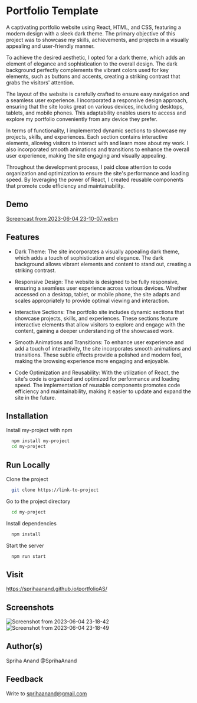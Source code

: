 # Portfolio Template
A captivating portfolio website using React, HTML, and CSS, featuring a modern design with a sleek dark theme. The primary objective of this project was to showcase my skills, achievements, and projects in a visually appealing and user-friendly manner.

To achieve the desired aesthetic, I opted for a dark theme, which adds an element of elegance and sophistication to the overall design. The dark background perfectly complements the vibrant colors used for key elements, such as buttons and accents, creating a striking contrast that grabs the visitors' attention.

The layout of the website is carefully crafted to ensure easy navigation and a seamless user experience. I incorporated a responsive design approach, ensuring that the site looks great on various devices, including desktops, tablets, and mobile phones. This adaptability enables users to access and explore my portfolio conveniently from any device they prefer.

In terms of functionality, I implemented dynamic sections to showcase my projects, skills, and experiences. Each section contains interactive elements, allowing visitors to interact with and learn more about my work. I also incorporated smooth animations and transitions to enhance the overall user experience, making the site engaging and visually appealing.

Throughout the development process, I paid close attention to code organization and optimization to ensure the site's performance and loading speed. By leveraging the power of React, I created reusable components that promote code efficiency and maintainability.
## Demo
[Screencast from 2023-06-04 23-10-07.webm](https://github.com/SprihaAnand/portfolioAS/assets/97617046/4b18beed-6a4b-45bd-a808-fbc698f61800)
## Features
- Dark Theme: The site incorporates a visually appealing dark theme, which adds a touch of sophistication and elegance. The dark background allows vibrant elements and content to stand out, creating a striking contrast.

- Responsive Design: The website is designed to be fully responsive, ensuring a seamless user experience across various devices. Whether accessed on a desktop, tablet, or mobile phone, the site adapts and scales appropriately to provide optimal viewing and interaction.

- Interactive Sections: The portfolio site includes dynamic sections that showcase projects, skills, and experiences. These sections feature interactive elements that allow visitors to explore and engage with the content, gaining a deeper understanding of the showcased work.

- Smooth Animations and Transitions: To enhance user experience and add a touch of interactivity, the site incorporates smooth animations and transitions. These subtle effects provide a polished and modern feel, making the browsing experience more engaging and enjoyable.

- Code Optimization and Reusability: With the utilization of React, the site's code is organized and optimized for performance and loading speed. The implementation of reusable components promotes code efficiency and maintainability, making it easier to update and expand the site in the future.

## Installation

Install my-project with npm

```bash
  npm install my-project
  cd my-project
```
    
## Run Locally

Clone the project

```bash
  git clone https://link-to-project
```

Go to the project directory

```bash
  cd my-project
```

Install dependencies

```bash
  npm install
```

Start the server

```bash
  npm run start
```
## Visit 
https://sprihaanand.github.io/portfolioAS/
## Screenshots
![Screenshot from 2023-06-04 23-18-42](https://github.com/SprihaAnand/portfolioAS/assets/97617046/a12911ab-a2d2-4bf5-9014-dbdf0fd740cb)
![Screenshot from 2023-06-04 23-18-49](https://github.com/SprihaAnand/portfolioAS/assets/97617046/d22bdcae-e16a-473e-83b7-2e0aa4c4c508)

## Author(s)
Spriha Anand @SprihaAnand
## Feedback
Write to sprihaanand@gmail.com
